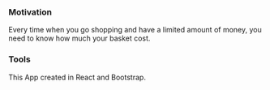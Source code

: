 ### Motivation

Every time when you go shopping and have a limited amount of money, you need to know how much your basket cost.

### Tools

This App created in React and Bootstrap.